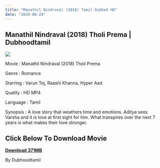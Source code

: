 ```yaml
---
title: "Manathil Nindraval (2018) Tamil Dubbed HD"
date: "2020-08-24"
---
```


## Manathil Nindraval (2018) Tholi Prema | Dubhoodtamil

[![](https://1.bp.blogspot.com/-DwE9n4VUJCw/X0MdHDfHGtI/AAAAAAAACDE/NzwcFyAax_84mQZj95DgPQ_sxMCXyUFpwCNcBGAsYHQ/s0/499330-v.webp)](https://1.bp.blogspot.com/-DwE9n4VUJCw/X0MdHDfHGtI/AAAAAAAACDE/NzwcFyAax_84mQZj95DgPQ_sxMCXyUFpwCNcBGAsYHQ/s518/499330-v.webp)

Movie : Manathil Nindraval (2018) Tholi Prema

Genre : Romance

Starring : Varun Tej, Raashi Khanna, Hyper Aad

Quality : HD MP4

Language : Tamil

Synopsis : A love story that weathers time and emotions. Aditya sees Varsha and it is love at first sight for him. What transpires over the next 7 years is what makes their love stronger.

## **Click Below To Download Movie**

**[Download 371MB](https://oncehelp.com/manathil-nindaval)**

By Dubhoodtamil
